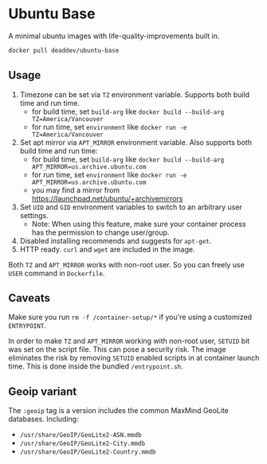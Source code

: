 # Ubuntu Base

A minimal ubuntu images with life-quality-improvements built in.

```bash
docker pull deaddev/ubuntu-base
```

## Usage

1. Timezone can be set via `TZ` environment variable. Supports both build time and run time.
    - for build time, set `build-arg` like `docker build --build-arg TZ=America/Vancouver`
    - for run time, set `environment` like `docker run -e TZ=America/Vancouver`
2. Set apt mirror via `APT_MIRROR` environment variable. Also supports both build time and run time:
    - for build time, set `build-arg` like `docker build --build-arg APT_MIRROR=us.archive.ubuntu.com`
    - for run time, set `environment` like `docker run -e APT_MIRROR=us.archive.ubuntu.com`
    - you may find a mirror from https://launchpad.net/ubuntu/+archivemirrors
3. Set `UID` and `GID` environment variables to switch to an arbitrary user settings.
    - Note: When using this feature, make sure your container process has the permission to change user/group.
4. Disabled installing recommends and suggests for `apt-get`.
5. HTTP ready. `curl` and `wget` are included in the image.

Both `TZ` and `APT_MIRROR` works with non-root user. So you can freely use `USER` command in `Dockerfile`.

## Caveats

Make sure you run `rm -f /container-setup/*` if you're using a customized `ENTRYPOINT`.

In order to make `TZ` and `APT_MIRROR` working with non-root user, `SETUID` bit was set on the script file. This can pose a security risk. The image eliminates the risk by removing `SETUID` enabled scripts in at container launch time. This is done inside the bundled `/entrypoint.sh`.

## Geoip variant
The `:geoip` tag is a version includes the common MaxMind GeoLite databases. Including:
- `/usr/share/GeoIP/GeoLite2-ASN.mmdb`
- `/usr/share/GeoIP/GeoLite2-City.mmdb`
- `/usr/share/GeoIP/GeoLite2-Country.mmdb`

